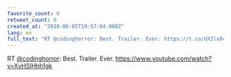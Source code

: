 ```yaml
---
favorite_count: 0
retweet_count: 0
created_at: "2018-06-05T19:57:04.000Z"
lang: en
full_text: "RT @codinghorror: Best. Trailer. Ever. https://t.co/UX2lx04sJX"
---
```


RT [@codinghorror](https://twitter.com/codinghorror): Best. Trailer. Ever.
<https://www.youtube.com/watch?v=XvHSlHhh1gk>
